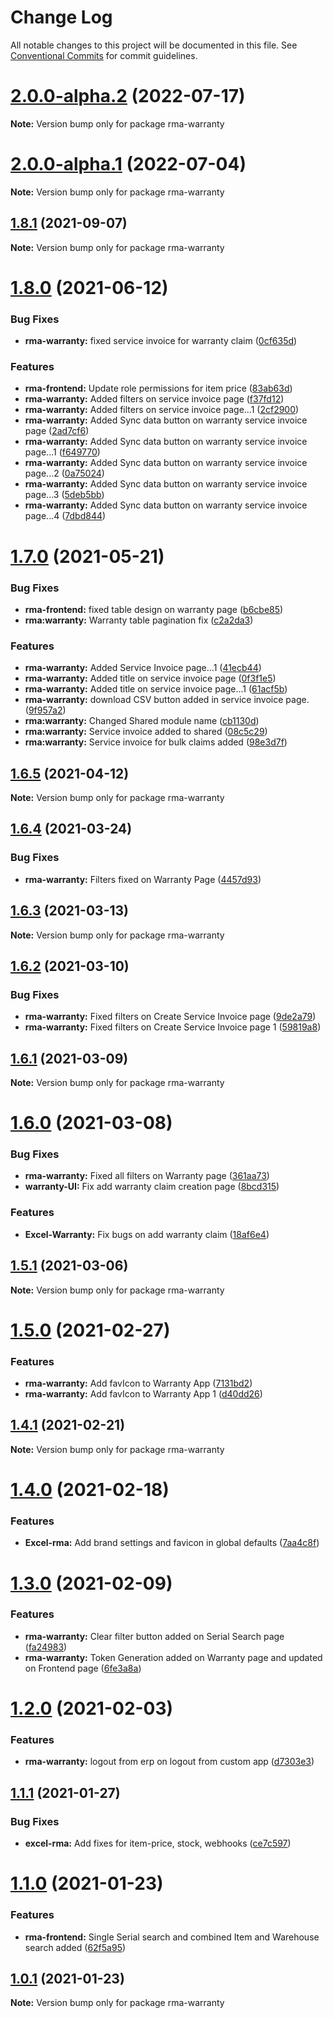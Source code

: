# Change Log

All notable changes to this project will be documented in this file.
See [Conventional Commits](https://conventionalcommits.org) for commit guidelines.

# [2.0.0-alpha.2](https://gitlab.com/castlecraft/excel-rma/compare/rma-warranty@2.0.0-alpha.1...rma-warranty@2.0.0-alpha.2) (2022-07-17)

**Note:** Version bump only for package rma-warranty





# [2.0.0-alpha.1](https://gitlab.com/castlecraft/excel-rma/compare/rma-warranty@2.0.0-alpha.0...rma-warranty@2.0.0-alpha.1) (2022-07-04)

**Note:** Version bump only for package rma-warranty





## [1.8.1](https://gitlab.com/castlecraft/excel-rma/compare/rma-warranty@1.8.0...rma-warranty@1.8.1) (2021-09-07)

**Note:** Version bump only for package rma-warranty





# [1.8.0](https://gitlab.com/castlecraft/excel-rma/compare/rma-warranty@1.7.0...rma-warranty@1.8.0) (2021-06-12)


### Bug Fixes

* **rma-warranty:** fixed service invoice for warranty claim ([0cf635d](https://gitlab.com/castlecraft/excel-rma/commit/0cf635d4f65be76de235e2bc01cb453542014400))


### Features

* **rma-frontend:** Update role permissions for item price ([83ab63d](https://gitlab.com/castlecraft/excel-rma/commit/83ab63dde0b7a335213d5797ada12b9b4b0187e4))
* **rma-warranty:** Added filters on service invoice page ([f37fd12](https://gitlab.com/castlecraft/excel-rma/commit/f37fd1214f5987b51a9c82f9972cecf13b14a674))
* **rma-warranty:** Added filters on service invoice page...1 ([2cf2900](https://gitlab.com/castlecraft/excel-rma/commit/2cf2900e45b0418254b3829c159856ca16722227))
* **rma-warranty:** Added Sync data button on warranty service invoice page ([2ad7cf6](https://gitlab.com/castlecraft/excel-rma/commit/2ad7cf6871abea4a1eec4c6e4de23c3af2fc1810))
* **rma-warranty:** Added Sync data button on warranty service invoice page...1 ([f649770](https://gitlab.com/castlecraft/excel-rma/commit/f6497701ec8287475e39970b78856b48393e9e12))
* **rma-warranty:** Added Sync data button on warranty service invoice page...2 ([0a75024](https://gitlab.com/castlecraft/excel-rma/commit/0a7502473c6d489476c814d8e70ea6d5e7c3b667))
* **rma-warranty:** Added Sync data button on warranty service invoice page...3 ([5deb5bb](https://gitlab.com/castlecraft/excel-rma/commit/5deb5bb2a4d64c90e110d791e0833e0982020791))
* **rma-warranty:** Added Sync data button on warranty service invoice page...4 ([7dbd844](https://gitlab.com/castlecraft/excel-rma/commit/7dbd844b29b591200aebb64ee4c70f516c0e9b73))





# [1.7.0](https://gitlab.com/castlecraft/excel-rma/compare/rma-warranty@1.6.5...rma-warranty@1.7.0) (2021-05-21)


### Bug Fixes

* **rma-frontend:** fixed table design on warranty page ([b6cbe85](https://gitlab.com/castlecraft/excel-rma/commit/b6cbe855be0411bce4d1276af706ba3e7fa9b426))
* **rma:warranty:** Warranty table pagination fix ([c2a2da3](https://gitlab.com/castlecraft/excel-rma/commit/c2a2da35b567433545f9ecbbed037cf61fa0aa5a))


### Features

* **rma-warranty:** Added Service Invoice page...1 ([41ecb44](https://gitlab.com/castlecraft/excel-rma/commit/41ecb441bcd7c2f7ee7c4003b5f5556770d61536))
* **rma-warranty:** Added title on service invoice page ([0f3f1e5](https://gitlab.com/castlecraft/excel-rma/commit/0f3f1e5b49b6628ed6e216d0cdbda19abcd19156))
* **rma-warranty:** Added title on service invoice page...1 ([61acf5b](https://gitlab.com/castlecraft/excel-rma/commit/61acf5b96d9c1f228a2c458403fb79b1a63ddf19))
* **rma-warranty:** download CSV button added in service invoice page. ([9f957a2](https://gitlab.com/castlecraft/excel-rma/commit/9f957a287afb9494c4749970ece9a71a0d8f893b))
* **rma:warranty:** Changed Shared module name ([cb1130d](https://gitlab.com/castlecraft/excel-rma/commit/cb1130ddfce5482922ee4c9603dfb2a2f9f57a69))
* **rma:warranty:** Service invoice added to shared ([08c5c29](https://gitlab.com/castlecraft/excel-rma/commit/08c5c293cab144d425912bd3e7e7e41d8b1207dd))
* **rma:warranty:** Service invoice for bulk claims added ([98e3d7f](https://gitlab.com/castlecraft/excel-rma/commit/98e3d7ff8c80f381280f6114d60e4f6cf0a46df9))





## [1.6.5](https://gitlab.com/castlecraft/excel-rma/compare/rma-warranty@1.6.4...rma-warranty@1.6.5) (2021-04-12)

**Note:** Version bump only for package rma-warranty





## [1.6.4](https://gitlab.com/castlecraft/excel-rma/compare/rma-warranty@1.6.3...rma-warranty@1.6.4) (2021-03-24)


### Bug Fixes

* **rma-warranty:** Filters fixed on Warranty Page ([4457d93](https://gitlab.com/castlecraft/excel-rma/commit/4457d93cda56a17e8962cd7d0cda4df4cf89fe94))





## [1.6.3](https://gitlab.com/castlecraft/excel-rma/compare/rma-warranty@1.6.2...rma-warranty@1.6.3) (2021-03-13)

**Note:** Version bump only for package rma-warranty





## [1.6.2](https://gitlab.com/castlecraft/excel-rma/compare/rma-warranty@1.6.1...rma-warranty@1.6.2) (2021-03-10)


### Bug Fixes

* **rma-warranty:** Fixed filters on Create Service Invoice page ([9de2a79](https://gitlab.com/castlecraft/excel-rma/commit/9de2a79a6db3bc8a492d057c8185d628a22a5de1))
* **rma-warranty:** Fixed filters on Create Service Invoice page 1 ([59819a8](https://gitlab.com/castlecraft/excel-rma/commit/59819a82c3e029c3c321492737172328a4525275))





## [1.6.1](https://gitlab.com/castlecraft/excel-rma/compare/rma-warranty@1.6.0...rma-warranty@1.6.1) (2021-03-09)

**Note:** Version bump only for package rma-warranty





# [1.6.0](https://gitlab.com/castlecraft/excel-rma/compare/rma-warranty@1.5.1...rma-warranty@1.6.0) (2021-03-08)


### Bug Fixes

* **rma-warranty:** Fixed all filters on Warranty page ([361aa73](https://gitlab.com/castlecraft/excel-rma/commit/361aa7377321e30ac2030b11f9acf8a5590e262c))
* **warranty-UI:** Fix add warranty claim creation page ([8bcd315](https://gitlab.com/castlecraft/excel-rma/commit/8bcd31550cc2414cbb9170516789a87ad48eb3d0))


### Features

* **Excel-Warranty:** Fix bugs on add warranty claim ([18af6e4](https://gitlab.com/castlecraft/excel-rma/commit/18af6e40fbfa99a3ceccc81a5f8bce7cba0df277))





## [1.5.1](https://gitlab.com/castlecraft/excel-rma/compare/rma-warranty@1.5.0...rma-warranty@1.5.1) (2021-03-06)

**Note:** Version bump only for package rma-warranty





# [1.5.0](https://gitlab.com/castlecraft/excel-rma/compare/rma-warranty@1.4.1...rma-warranty@1.5.0) (2021-02-27)


### Features

* **rma-warranty:** Add favIcon to Warranty App ([7131bd2](https://gitlab.com/castlecraft/excel-rma/commit/7131bd2055e02185e60b38cad51ef8437334ec41))
* **rma-warranty:** Add favIcon to Warranty App 1 ([d40dd26](https://gitlab.com/castlecraft/excel-rma/commit/d40dd26afdc584ae8834b539e632bc4447985d2c))





## [1.4.1](https://gitlab.com/castlecraft/excel-rma/compare/rma-warranty@1.4.0...rma-warranty@1.4.1) (2021-02-21)

**Note:** Version bump only for package rma-warranty





# [1.4.0](https://gitlab.com/castlecraft/excel-rma/compare/rma-warranty@1.3.0...rma-warranty@1.4.0) (2021-02-18)


### Features

* **Excel-rma:** Add brand settings and favicon in global defaults ([7aa4c8f](https://gitlab.com/castlecraft/excel-rma/commit/7aa4c8f7f4a05ea3db72bfba7c4c46fe688d9d4a))





# [1.3.0](https://gitlab.com/castlecraft/excel-rma/compare/rma-warranty@1.2.0...rma-warranty@1.3.0) (2021-02-09)


### Features

* **rma-warranty:** Clear filter button added on Serial Search page ([fa24983](https://gitlab.com/castlecraft/excel-rma/commit/fa2498327fa035158c3a5e74039dc9eff17f1731))
* **rma-warranty:** Token Generation added on Warranty page and updated on Frontend page ([6fe3a8a](https://gitlab.com/castlecraft/excel-rma/commit/6fe3a8a1914e3dde070052c47b69dfdb924bf24d))





# [1.2.0](https://gitlab.com/castlecraft/excel-rma/compare/rma-warranty@1.1.1...rma-warranty@1.2.0) (2021-02-03)


### Features

* **rma-warranty:** logout from erp on logout from custom app ([d7303e3](https://gitlab.com/castlecraft/excel-rma/commit/d7303e3fa01d653cdd3e9f6d635b376e6dfa4693))





## [1.1.1](https://gitlab.com/castlecraft/excel-rma/compare/rma-warranty@1.1.0...rma-warranty@1.1.1) (2021-01-27)


### Bug Fixes

* **excel-rma:** Add fixes for item-price, stock, webhooks ([ce7c597](https://gitlab.com/castlecraft/excel-rma/commit/ce7c597cfd14691cabd0cba66a0cfec080ada4df))





# [1.1.0](https://gitlab.com/castlecraft/excel-rma/compare/rma-warranty@1.0.1...rma-warranty@1.1.0) (2021-01-23)


### Features

* **rma-frontend:** Single Serial search and combined Item and Warehouse search added ([62f5a95](https://gitlab.com/castlecraft/excel-rma/commit/62f5a957089f4aae0eb5a5e38920aec1226370c9))





## [1.0.1](https://gitlab.com/castlecraft/excel-rma/compare/rma-warranty@1.0.0...rma-warranty@1.0.1) (2021-01-23)

**Note:** Version bump only for package rma-warranty
